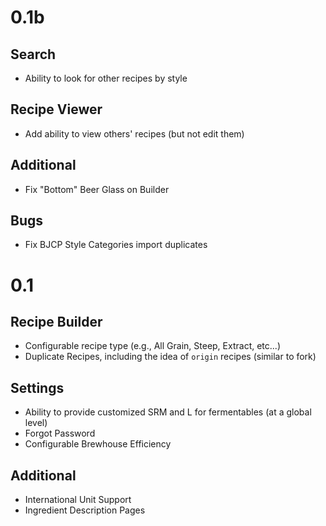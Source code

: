 0.1b
====

Search
--------------
* Ability to look for other recipes by style

Recipe Viewer
-------------
* Add ability to view others' recipes (but not edit them)

Additional
-------------
* Fix "Bottom" Beer Glass on Builder

Bugs
-------------
* Fix BJCP Style Categories import duplicates

0.1
====

Recipe Builder
--------------
* Configurable recipe type (e.g., All Grain, Steep, Extract, etc...)
* Duplicate Recipes, including the idea of `origin` recipes (similar to fork)

Settings
--------
* Ability to provide customized SRM and L for fermentables (at a global level)
* Forgot Password
* Configurable Brewhouse Efficiency

Additional
----------
* International Unit Support
* Ingredient Description Pages
